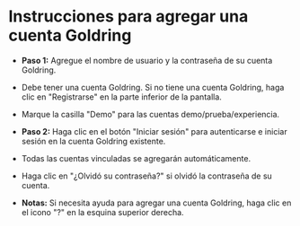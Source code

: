 # **Instrucciones para agregar una cuenta Goldring**
- **Paso 1:** Agregue el nombre de usuario y la contraseña de su cuenta Goldring.
- Debe tener una cuenta Goldring. Si no tiene una cuenta Goldring, haga clic en "Registrarse" en la parte inferior de la pantalla.
- Marque la casilla "Demo" para las cuentas demo/prueba/experiencia.
- **Paso 2:** Haga clic en el botón "Iniciar sesión" para autenticarse e iniciar sesión en la cuenta Goldring existente.
- Todas las cuentas vinculadas se agregarán automáticamente.
- Haga clic en "¿Olvidó su contraseña?" si olvidó la contraseña de su cuenta.

- **Notas:** Si necesita ayuda para agregar una cuenta Goldring, haga clic en el icono "?" en la esquina superior derecha.

